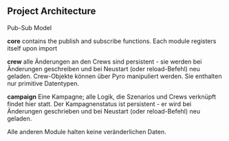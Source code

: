 Project Architecture
---
Pub-Sub Model

**core** contains the publish and subscribe functions.
Each module registers itself upon import

**crew** alle Änderungen an den Crews sind persistent - sie werden bei Änderungen geschreiben und bei Neustart (oder reload-Befehl) neu geladen.
Crew-Objekte können über Pyro manipuliert werden. Sie enthalten nur primitive Datentypen.

**campaign** Eine Kampagne; alle Logik, die Szenarios und Crews verknüpft findet hier statt.
Der Kampagnenstatus ist persistent - er wird bei Änderungen geschrieben und bei Neustart (oder reload-Befehl) neu geladen.

Alle anderen Module halten keine veränderlichen Daten.
